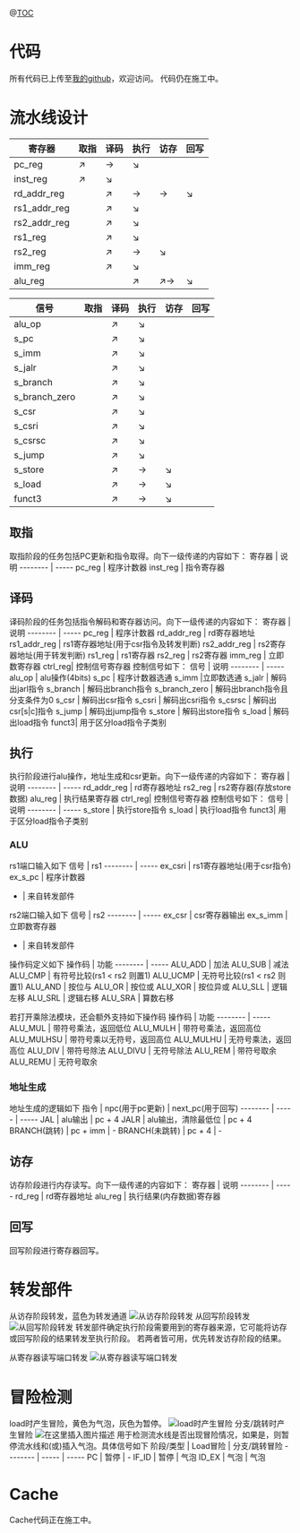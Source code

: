 @[TOC](RISCV五级流水CPU设计)
# 代码
所有代码已上传至[我的github](https://github.com/yang-le/riscv_cpu)，欢迎访问。
代码仍在施工中。
# 流水线设计
寄存器    | 取指 | 译码 | 执行 | 访存 | 回写
-------- | ----- | ----- | ----- | ----- | -----
pc_reg  | ↗ | → | ↘ |  | 
inst_reg  | ↗ | ↘ |  |  | 
rd_addr_reg  | | ↗ | → | → |  ↘ 
rs1_addr_reg | | ↗ |  ↘ 
rs2_addr_reg | | ↗ |  ↘ 
rs1_reg | | ↗ |  ↘ 
rs2_reg | | ↗ | → |  ↘ 
imm_reg | | ↗ |  ↘ 
alu_reg |  | | ↗ | ↗→ |  ↘ 

信号   | 取指 | 译码 | 执行 | 访存 | 回写
-------- | ----- | ----- | ----- | ----- | -----
alu_op  | | ↗ | ↘ 
s_pc  | | ↗ | ↘ 
s_imm  | | ↗ |↘ 
s_jalr  |  | ↗ |↘
s_branch  |  | ↗ | ↘
s_branch_zero  |  | ↗ | ↘
s_csr |  | ↗ | ↘
s_csri |  | ↗ | ↘
s_csrsc | | ↗ | ↘
s_jump |  | ↗ | ↘
s_store |  | ↗  | → | ↘
s_load |  | ↗  | → | ↘ | 
funct3|  | ↗  | → | ↘ | 

## 取指
取指阶段的任务包括PC更新和指令取得。向下一级传递的内容如下：
寄存器     | 说明
-------- | -----
pc_reg  | 程序计数器
inst_reg  | 指令寄存器
## 译码
译码阶段的任务包括指令解码和寄存器访问。向下一级传递的内容如下：
寄存器     | 说明
-------- | -----
pc_reg  | 程序计数器
rd_addr_reg  | rd寄存器地址
rs1_addr_reg  | rs1寄存器地址(用于csr指令及转发判断)
rs2_addr_reg  | rs2寄存器地址(用于转发判断)
rs1_reg  | rs1寄存器
rs2_reg  | rs2寄存器
imm_reg  | 立即数寄存器
ctrl_reg| 控制信号寄存器
控制信号如下：
信号     | 说明
-------- | -----
alu_op  | alu操作(4bits)
s_pc  | 程序计数器选通
s_imm  |立即数选通
s_jalr  | 解码出jarl指令
s_branch  | 解码出branch指令
s_branch_zero  | 解码出branch指令且分支条件为0
s_csr | 解码出csr指令
s_csri | 解码出csri指令
s_csrsc | 解码出csr[s\|c]指令
s_jump | 解码出jump指令
s_store | 解码出store指令
s_load | 解码出load指令
funct3| 用于区分load指令子类别
## 执行
执行阶段进行alu操作，地址生成和csr更新。向下一级传递的内容如下：
寄存器     | 说明
-------- | -----
rd_addr_reg  | rd寄存器地址
rs2_reg  | rs2寄存器(存放store数据)
alu_reg | 执行结果寄存器
ctrl_reg| 控制信号寄存器
控制信号如下：
信号     | 说明
-------- | -----
s_store | 执行store指令
s_load | 执行load指令
funct3| 用于区分load指令子类别

### ALU
rs1端口输入如下
信号     | rs1
-------- | -----
ex_csri | rs1寄存器地址(用于csr指令)
ex_s_pc | 程序计数器
- | 来自转发部件

rs2端口输入如下
信号     | rs2
-------- | -----
ex_csr | csr寄存器输出
ex_s_imm | 立即数寄存器
- | 来自转发部件

操作码定义如下
操作码     | 功能
-------- | -----
ALU_ADD | 加法
ALU_SUB | 减法
ALU_CMP | 有符号比较(rs1 < rs2 则置1)
ALU_UCMP | 无符号比较(rs1 < rs2 则置1)
ALU_AND | 按位与
ALU_OR | 按位或
ALU_XOR | 按位异或
ALU_SLL | 逻辑左移
ALU_SRL | 逻辑右移
ALU_SRA | 算数右移

若打开乘除法模块，还会额外支持如下操作码
操作码     | 功能
-------- | -----
ALU_MUL | 带符号乘法，返回低位
ALU_MULH | 带符号乘法，返回高位
ALU_MULHSU | 带符号乘以无符号，返回高位
ALU_MULHU | 无符号乘法，返回高位
ALU_DIV | 带符号除法
ALU_DIVU | 无符号除法
ALU_REM | 带符号取余
ALU_REMU | 无符号取余

### 地址生成
地址生成的逻辑如下
指令     | npc(用于pc更新) | next_pc(用于回写)
-------- | ----- | -----
JAL | alu输出 | pc + 4
JALR | alu输出，清除最低位 | pc + 4
BRANCH(跳转) | pc + imm | -
BRANCH(未跳转) | pc + 4 | -

## 访存
访存阶段进行内存读写。向下一级传递的内容如下：
寄存器     | 说明
-------- | -----
rd_reg  | rd寄存器地址
alu_reg | 执行结果(内存数据)寄存器

## 回写
回写阶段进行寄存器回写。
# 转发部件
从访存阶段转发，蓝色为转发通道
![从访存阶段转发](https://img-blog.csdnimg.cn/20210519213604447.png#pic_center)
从回写阶段转发
![从回写阶段转发](https://img-blog.csdnimg.cn/20210519213735492.png#pic_center)
转发部件确定执行阶段需要用到的寄存器来源，它可能将访存或回写阶段的结果转发至执行阶段。
若两者皆可用，优先转发访存阶段的结果。

从寄存器读写端口转发
![从寄存器读写端口转发](https://img-blog.csdnimg.cn/20210606165831273.png#pic_center)
# 冒险检测
load时产生冒险，黄色为气泡，灰色为暂停。
![load时产生冒险](https://img-blog.csdnimg.cn/202105192138257.png#pic_center)
分支/跳转时产生冒险
![在这里插入图片描述](https://img-blog.csdnimg.cn/20210519214028133.png#pic_center)
用于检测流水线是否出现冒险情况，如果是，则暂停流水线和(或)插入气泡。具体信号如下
   阶段/类型  | Load冒险 | 分支/跳转冒险
-------- | ----- | -----
PC | 暂停 | -
IF_ID | 暂停 | 气泡
ID_EX | 气泡 | 气泡

# Cache
Cache代码正在施工中。
